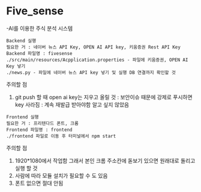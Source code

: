 # Five_sense
-AI를 이용한 주식 분석 시스템

~~~
Backend 실행
필요한 거 : 네이버 뉴스 API Key, OPEN AI API key, 키움증권 Rest API Key
Backend 파일명 : fivesense
./src/main/resources/Acpplication.properties - 파일에 키움증권, OPEN AI Key 넣기
./news.py - 파일에 네이버 뉴스 API key 넣기 및 실행 DB 연결까지 확인할 것
~~~

주의할 점
1. git push 할 때 open ai key는 지우고 올릴 것
: 보안이슈 때문에 강제로 푸시하면 key 사라짐
: 계속 재발급 받아야함 알고 싶지 않았음

~~~
Frontend 실행
필요한 거 : 프리텐다드 폰트, 크롬
Frontend 파일명 : frontend
./frontend 파일로 이동 후 터미널에서 npm start
~~~
주의할 점
1. 1920*1080에서 작업함 그래서 본인 크롬 주소칸에 돋보기 있으면 원래대로 돌리고 실행 할 것
2. 사람에 따라 모듈 설치가 필요할 수 도 있음
3. 폰트 없으면 절대 안됨

